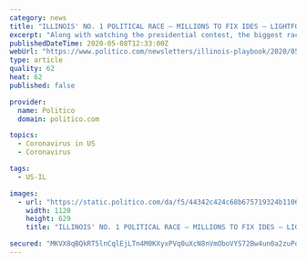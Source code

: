 ```yaml
---
category: news
title: "ILLINOIS' NO. 1 POLITICAL RACE — MILLIONS TO FIX IDES — LIGHTFOOT’S SPRINGFIELD AGENDA"
excerpt: "Along with watching the presidential contest, the biggest race in Illinois leading up to Nov. 3 is the proposed graduated income tax amendment that could overhaul how our fiscally challenged state raises money."
publishedDateTime: 2020-05-08T12:33:00Z
webUrl: "https://www.politico.com/newsletters/illinois-playbook/2020/05/08/illinois-no-1-political-race-millions-to-fix-ides-lightfoots-springfield-agenda-489162"
type: article
quality: 62
heat: 62
published: false

provider:
  name: Politico
  domain: politico.com

topics:
  - Coronavirus in US
  - Coronavirus

tags:
  - US-IL

images:
  - url: "https://static.politico.com/da/f5/44342c424c68b675719324b1106b/politico.jpg"
    width: 1120
    height: 629
    title: "ILLINOIS' NO. 1 POLITICAL RACE — MILLIONS TO FIX IDES — LIGHTFOOT’S SPRINGFIELD AGENDA"

secured: "MKVX8qBQkRT5lnCqlEjLTn4M0KXyxPVq0uXcN8nVmOboVYS72Bw4un0a2zuPoLAHz0WmaufxYR+W/v1WKJAR/cg+R4SI14RWfpHczUB+MtUOSYf4MeIeXjeVaLHHf/1mW6LwqyMxhSaopyZ6n7IjV10x707Z66x9jTT8WYWOINGVBIggi3uwVNrofX1SC4UzrbrAE54lg8A8/dY+XnKKHLCA3Y0x+W07FaOCw7nKdn93oEWH//zusW4zLJV3oqYchAA9hPE46Uod8oMM8PoCq2+yia8Gk49fw0jahF8iyrOdCIOfMf7ihj9Z2HkafjHr;j+hp7aRhK1WD8a60+t4pXA=="
---
```


